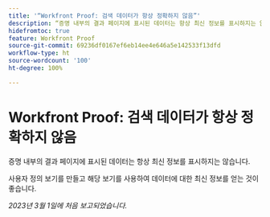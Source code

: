 ```yaml
---
title: '“Workfront Proof: 검색 데이터가 항상 정확하지 않음”'
description: “증명 내부의 결과 페이지에 표시된 데이터는 항상 최신 정보를 표시하지는 않습니다. 사용자 정의 보기를 만들고 해당 보기를 사용하여 데이터에 대한 최신 정보를 얻는 것이 좋습니다.”
hidefromtoc: true
feature: Workfront Proof
source-git-commit: 69236df0167ef6eb14ee4e646a5e142533f13dfd
workflow-type: ht
source-wordcount: '100'
ht-degree: 100%

---
```



# Workfront Proof: 검색 데이터가 항상 정확하지 않음

증명 내부의 결과 페이지에 표시된 데이터는 항상 최신 정보를 표시하지는 않습니다.

사용자 정의 보기를 만들고 해당 보기를 사용하여 데이터에 대한 최신 정보를 얻는 것이 좋습니다.

_2023년 3월 1일에 처음 보고되었습니다._
